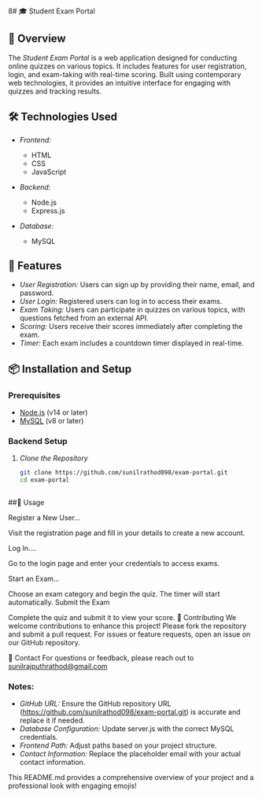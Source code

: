 8# 🎓 Student Exam Portal

## 🌟 Overview

The *Student Exam Portal* is a web application designed for conducting online quizzes on various topics. It includes features for user registration, login, and exam-taking with real-time scoring. Built using contemporary web technologies, it provides an intuitive interface for engaging with quizzes and tracking results.

## 🛠 Technologies Used

- *Frontend:*
  - HTML
  - CSS
  - JavaScript

- *Backend:*
  - Node.js
  - Express.js

- *Database:*
  - MySQL

## 🚀 Features

- *User Registration:* Users can sign up by providing their name, email, and password.
- *User Login:* Registered users can log in to access their exams.
- *Exam Taking:* Users can participate in quizzes on various topics, with questions fetched from an external API.
- *Scoring:* Users receive their scores immediately after completing the exam.
- *Timer:* Each exam includes a countdown timer displayed in real-time.

## 📦 Installation and Setup

### Prerequisites

- [Node.js](https://nodejs.org/) (v14 or later)
- [MySQL](https://www.mysql.com/) (v8 or later)

### Backend Setup

1. *Clone the Repository*

   ```bash
   git clone https://github.com/sunilrathod098/exam-portal.git
   cd exam-portal
  

##📝 Usage

Register a New User...

Visit the registration page and fill in your details to create a new account.

Log In....

Go to the login page and enter your credentials to access exams.

Start an Exam...

Choose an exam category and begin the quiz. The timer will start automatically.
Submit the Exam

Complete the quiz and submit it to view your score.
🤝 Contributing
We welcome contributions to enhance this project! Please fork the repository and submit a pull request. For issues or feature requests, open an issue on our GitHub repository.


📧 Contact
For questions or feedback, please reach out to sunilrajputhrathod@gmail.com


### Notes:
- *GitHub URL:* Ensure the GitHub repository URL (https://github.com/sunilrathod098/exam-portal.git) is accurate and replace it if needed.
- *Database Configuration:* Update server.js with the correct MySQL credentials.
- *Frontend Path:* Adjust paths based on your project structure.
- *Contact Information:* Replace the placeholder email with your actual contact information.

This README.md provides a comprehensive overview of your project and a professional look with engaging emojis!
